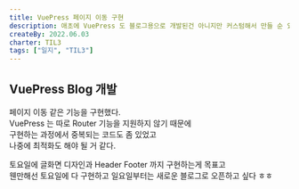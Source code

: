 ```yaml
---
title: VuePress 페이지 이동 구현
description: 애초에 VuePress 도 블로그용으로 개발된건 아니지만 커스텀해서 만들 순 있다!
createBy: 2022.06.03
charter: TIL3
tags: ["일지", "TIL3"]
---
```


## VuePress Blog 개발

페이지 이동 같은 기능을 구현했다.  
VuePress 는 따로 Router 기능을 지원하지 않기 때문에  
구현하는 과정에서 중복되는 코드도 좀 있었고  
나중에 최적화도 해야 될 거 같다.

토요일에 글화면 디자인과 Header Footer 까지 구현하는게 목표고  
웬만해선 토요일에 다 구현하고 일요일부터는 새로운 블로그로 오픈하고 싶다 ㅎㅎ
